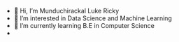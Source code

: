 - 👋 Hi, I’m Munduchirackal Luke Ricky
- 👀 I’m interested in Data Science and Machine Learning
- 🌱 I’m currently learning B.E in Computer Science
- 

<!---
lukericky/lukericky is a ✨ special ✨ repository because its `README.md` (this file) appears on your GitHub profile.
You can click the Preview link to take a look at your changes.
--->
